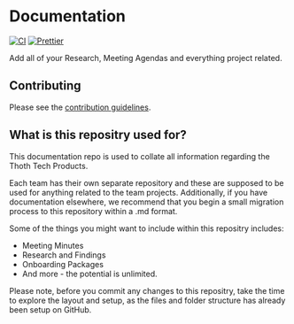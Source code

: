 # Documentation

[![CI](https://github.com/thoth-tech/documentation/actions/workflows/ci.yml/badge.svg)](https://github.com/thoth-tech/documentation/actions/workflows/ci.yml)
[![Prettier](https://img.shields.io/badge/code_style-prettier-ff69b4.svg)](https://prettier.io/)

Add all of your Research, Meeting Agendas and everything project related.

## Contributing

Please see the [contribution guidelines](CONTRIBUTING.md).


## What is this repositry used for?

This documentation repo is used to collate all information regarding the Thoth Tech Products. 

Each team has their own separate repository and these are supposed to be used for anything related to the team projects. Additionally, if you have documentation elsewhere, we recommend that you begin a small migration process to this repository within a .md format.

Some of the things you might want to include within this repositry includes: 

* Meeting Minutes
* Research and Findings
* Onboarding Packages
* And more - the potential is unlimited.

Please note, before you commit any changes to this repositry, take the time to explore the layout and setup, as the files and folder structure has already been setup on GitHub. 
